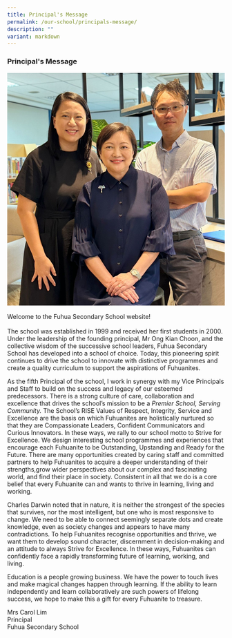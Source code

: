 ```yaml
---
title: Principal's Message
permalink: /our-school/principals-message/
description: ""
variant: markdown
---
```

### Principal's Message

![](/images/2024_P_and_VPs.jpeg)

Welcome to the Fuhua Secondary School website!
<br> 
<br> The school was established in 1999 and received her first students in 2000. Under the leadership of the founding principal, Mr Ong Kian Choon, and the collective wisdom of the successive school leaders, Fuhua Secondary School has developed into a school of choice. Today, this pioneering spirit continues to drive the school to innovate with distinctive programmes and create a quality curriculum to support the aspirations of Fuhuanites. &nbsp;

As the fifth Principal of the school, I work in synergy with my Vice Principals and Staff to build on the success and legacy of our esteemed predecessors. There is a strong culture of care, collaboration and excellence that drives the school’s mission to be a _Premier School, Serving Community._ The School’s RISE Values of Respect, Integrity, Service and Excellence are the basis on which Fuhuanites are holistically nurtured so that they are Compassionate Leaders, Confident Communicators and Curious Innovators. In these ways, we rally to our school motto to Strive for Excellence. We design interesting school programmes and experiences that encourage each Fuhuanite to be Outstanding, Upstanding and Ready for the Future. There are many opportunities created by caring staff and committed partners to help Fuhuanites to acquire a deeper understanding of their strengths,grow wider perspectives about our complex and fascinating world, and find their place in society. Consistent in all that we do is a core belief that every Fuhuanite can and wants to thrive in learning, living and working. 

Charles Darwin noted that in nature, it is neither the strongest of the species that survives, nor the most intelligent, but one who is most responsive to change. We need to be able to connect seemingly separate dots and create knowledge, even as society changes and appears to have many contradictions. To help Fuhuanites recognise opportunities and thrive, we want them to develop sound character, discernment in decision-making and an attitude to always Strive for Excellence. In these ways, Fuhuanites can confidently face a rapidly transforming future of learning, working, and living.&nbsp;&nbsp;

Education is a people growing business. We have the power to touch lives and make magical changes happen through learning. If the ability to learn independently and learn collaboratively are such powers of lifelong success, we hope to make this a gift for every Fuhuanite to treasure.

Mrs Carol Lim<br>Principal <br> Fuhua Secondary School
